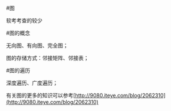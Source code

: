 #图

软考考查的较少

#图的概念

无向图、有向图、完全图；

图的存储方式：邻接矩阵、邻接表；

#图的遍历

深度遍历、广度遍历；

有关图的更多的知识可以参考[http://9080.iteye.com/blog/2062310](http://9080.iteye.com/blog/2062310)


